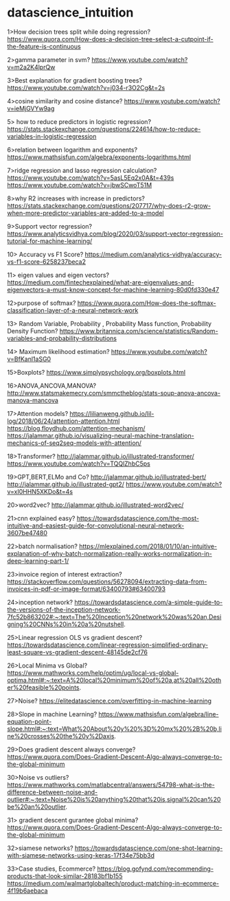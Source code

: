 # datascience_intuition

1>How decision trees split while doing regression?
https://www.quora.com/How-does-a-decision-tree-select-a-cutpoint-if-the-feature-is-continuous

2>gamma parameter in svm?
https://www.youtube.com/watch?v=m2a2K4lprQw

3>Best explanation for gradient boosting trees?
https://www.youtube.com/watch?v=j034-r3O2Cg&t=2s

4>cosine similarity and cosine distance?
https://www.youtube.com/watch?v=ieMjGVYw9ag

5> how to reduce predictors in logistic regression?
https://stats.stackexchange.com/questions/224614/how-to-reduce-variables-in-logistic-regression

6>relation between logarithm and exponents?
https://www.mathsisfun.com/algebra/exponents-logarithms.html

7>ridge regression and lasso regression calculation?
https://www.youtube.com/watch?v=5asL5Eq2x0A&t=439s
https://www.youtube.com/watch?v=jbwSCwoT51M

8>why R2 increases with increase in predictors?
https://stats.stackexchange.com/questions/207717/why-does-r2-grow-when-more-predictor-variables-are-added-to-a-model

9>Support vector regression?
https://www.analyticsvidhya.com/blog/2020/03/support-vector-regression-tutorial-for-machine-learning/

10> Accuracy vs F1 Score?
https://medium.com/analytics-vidhya/accuracy-vs-f1-score-6258237beca2

11> eigen values and eigen vectors?
https://medium.com/fintechexplained/what-are-eigenvalues-and-eigenvectors-a-must-know-concept-for-machine-learning-80d0fd330e47

12>purpose of softmax?
https://www.quora.com/How-does-the-softmax-classification-layer-of-a-neural-network-work


13> Random Variable, Probability , Probability Mass function, Probability Density Function?
https://www.britannica.com/science/statistics/Random-variables-and-probability-distributions


14> Maximum likelihood estimation?
https://www.youtube.com/watch?v=BfKanl1aSG0

15>Boxplots?
https://www.simplypsychology.org/boxplots.html

16>ANOVA,ANCOVA,MANOVA?
http://www.statsmakemecry.com/smmctheblog/stats-soup-anova-ancova-manova-mancova

17>Attention models?
https://lilianweng.github.io/lil-log/2018/06/24/attention-attention.html
https://blog.floydhub.com/attention-mechanism/
https://jalammar.github.io/visualizing-neural-machine-translation-mechanics-of-seq2seq-models-with-attention/

18>Transformer?
http://jalammar.github.io/illustrated-transformer/ 
https://www.youtube.com/watch?v=TQQlZhbC5ps

19>GPT,BERT,ELMo and Co?
http://jalammar.github.io/illustrated-bert/
http://jalammar.github.io/illustrated-gpt2/
https://www.youtube.com/watch?v=xI0HHN5XKDo&t=4s

20>word2vec?
http://jalammar.github.io/illustrated-word2vec/

21>cnn explained easy?
https://towardsdatascience.com/the-most-intuitive-and-easiest-guide-for-convolutional-neural-network-3607be47480

22>batch normalisation?
https://mlexplained.com/2018/01/10/an-intuitive-explanation-of-why-batch-normalization-really-works-normalization-in-deep-learning-part-1/

23>invoice region of interest extraction?
https://stackoverflow.com/questions/56278094/extracting-data-from-invoices-in-pdf-or-image-format/63400793#63400793

24>inception network?
https://towardsdatascience.com/a-simple-guide-to-the-versions-of-the-inception-network-7fc52b863202#:~:text=The%20Inception%20network%20was%20an,Designing%20CNNs%20in%20a%20nutshell.

25>Linear regression OLS vs gradient descent?
https://towardsdatascience.com/linear-regression-simplified-ordinary-least-square-vs-gradient-descent-48145de2cf76

26>Local Minima vs Global?
https://www.mathworks.com/help/optim/ug/local-vs-global-optima.html#:~:text=A%20local%20minimum%20of%20a,at%20all%20other%20feasible%20points.

27>Noise?
https://elitedatascience.com/overfitting-in-machine-learning

28>Slope in machine Learning?
https://www.mathsisfun.com/algebra/line-equation-point-slope.html#:~:text=What%20About%20y%20%3D%20mx%20%2B%20b,line%20crosses%20the%20y%2Daxis.

29>Does gradient descent always converge?
https://www.quora.com/Does-Gradient-Descent-Algo-always-converge-to-the-global-minimum

30>Noise vs outliers?
https://www.mathworks.com/matlabcentral/answers/54798-what-is-the-difference-between-noise-and-outlier#:~:text=Noise%20is%20anything%20that%20is,signal%20can%20be%20an%20outlier.

31> gradient descent gurantee global minima?
https://www.quora.com/Does-Gradient-Descent-Algo-always-converge-to-the-global-minimum

32>siamese networks?
https://towardsdatascience.com/one-shot-learning-with-siamese-networks-using-keras-17f34e75bb3d

33>Case studies, Ecommerce?
https://blog.gofynd.com/recommending-products-that-look-similar-28183bf1b155
https://medium.com/walmartglobaltech/product-matching-in-ecommerce-4f19b6aebaca


